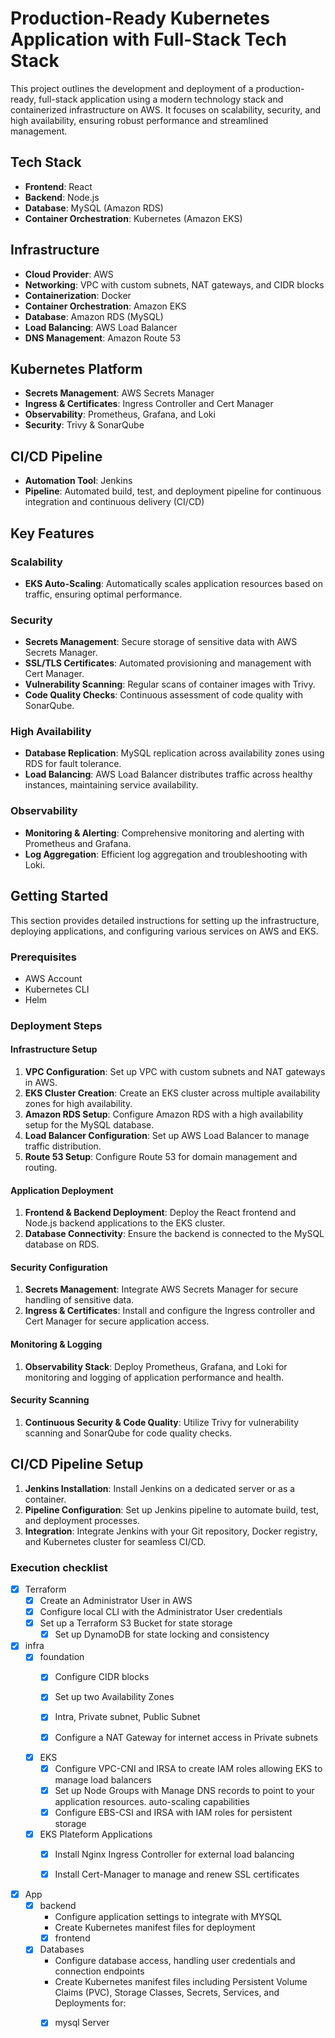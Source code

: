 # Production-Ready Kubernetes Application with Full-Stack Tech Stack

This project outlines the development and deployment of a production-ready, full-stack application using a modern technology stack and containerized infrastructure on AWS. It focuses on scalability, security, and high availability, ensuring robust performance and streamlined management.

## Tech Stack

- **Frontend**: React
- **Backend**: Node.js
- **Database**: MySQL (Amazon RDS)
- **Container Orchestration**: Kubernetes (Amazon EKS)

## Infrastructure

- **Cloud Provider**: AWS
- **Networking**: VPC with custom subnets, NAT gateways, and CIDR blocks
- **Containerization**: Docker
- **Container Orchestration**: Amazon EKS
- **Database**: Amazon RDS (MySQL)
- **Load Balancing**: AWS Load Balancer
- **DNS Management**: Amazon Route 53

## Kubernetes Platform

- **Secrets Management**: AWS Secrets Manager
- **Ingress & Certificates**: Ingress Controller and Cert Manager
- **Observability**: Prometheus, Grafana, and Loki
- **Security**: Trivy & SonarQube

## CI/CD Pipeline

- **Automation Tool**: Jenkins
- **Pipeline**: Automated build, test, and deployment pipeline for continuous integration and continuous delivery (CI/CD)

## Key Features

### Scalability

- **EKS Auto-Scaling**: Automatically scales application resources based on traffic, ensuring optimal performance.

### Security

- **Secrets Management**: Secure storage of sensitive data with AWS Secrets Manager.
- **SSL/TLS Certificates**: Automated provisioning and management with Cert Manager.
- **Vulnerability Scanning**: Regular scans of container images with Trivy.
- **Code Quality Checks**: Continuous assessment of code quality with SonarQube.

### High Availability

- **Database Replication**: MySQL replication across availability zones using RDS for fault tolerance.
- **Load Balancing**: AWS Load Balancer distributes traffic across healthy instances, maintaining service availability.

### Observability

- **Monitoring & Alerting**: Comprehensive monitoring and alerting with Prometheus and Grafana.
- **Log Aggregation**: Efficient log aggregation and troubleshooting with Loki.

## Getting Started

This section provides detailed instructions for setting up the infrastructure, deploying applications, and configuring various services on AWS and EKS.

### Prerequisites

- AWS Account
- Kubernetes CLI
- Helm

### Deployment Steps

#### Infrastructure Setup

1. **VPC Configuration**: Set up VPC with custom subnets and NAT gateways in AWS.
2. **EKS Cluster Creation**: Create an EKS cluster across multiple availability zones for high availability.
3. **Amazon RDS Setup**: Configure Amazon RDS with a high availability setup for the MySQL database.
4. **Load Balancer Configuration**: Set up AWS Load Balancer to manage traffic distribution.
5. **Route 53 Setup**: Configure Route 53 for domain management and routing.

#### Application Deployment

1. **Frontend & Backend Deployment**: Deploy the React frontend and Node.js backend applications to the EKS cluster.
2. **Database Connectivity**: Ensure the backend is connected to the MySQL database on RDS.

#### Security Configuration

1. **Secrets Management**: Integrate AWS Secrets Manager for secure handling of sensitive data.
2. **Ingress & Certificates**: Install and configure the Ingress controller and Cert Manager for secure application access.

#### Monitoring & Logging

1. **Observability Stack**: Deploy Prometheus, Grafana, and Loki for monitoring and logging of application performance and health.

#### Security Scanning

1. **Continuous Security & Code Quality**: Utilize Trivy for vulnerability scanning and SonarQube for code quality checks.

## CI/CD Pipeline Setup

1. **Jenkins Installation**: Install Jenkins on a dedicated server or as a container.
2. **Pipeline Configuration**: Set up Jenkins pipeline to automate build, test, and deployment processes.
3. **Integration**: Integrate Jenkins with your Git repository, Docker registry, and Kubernetes cluster for seamless CI/CD.


### Execution checklist
- [x] Terraform
	- [x] Create an Administrator User in AWS
	- [x] Configure local CLI with the Administrator User credentials
	- [x] Set up a Terraform S3 Bucket for state storage
        - [x] Set up DynamoDB for state locking and consistency
- [x] infra
	- [x] foundation
		- [x] Configure CIDR blocks
		- [x] Set up two Availability Zones 
		- [x] Intra, Private subnet, Public Subnet
		- [x] Configure a NAT Gateway for internet access in Private subnets
       
		
	- [x] EKS
		- [x] Configure VPC-CNI and IRSA to create IAM roles allowing EKS to manage load balancers
		- [x] Set up Node Groups with Manage DNS records to point to your application resources.
	auto-scaling capabilities
		- [x] Configure EBS-CSI and IRSA with IAM roles for persistent storage
	- [x] EKS Plateform Applications
		- [x] Install Nginx Ingress Controller for external load balancing
		- [x] Install Cert-Manager to manage and renew SSL certificates
        
      
         

- [x] App	
	- [x] backend
	     - Configure application settings to integrate with MYSQL
	     - Create Kubernetes manifest files for deployment
        - [x] frontend
	- [x] Databases
	     - Configure database access, handling user credentials and connection endpoints
	     - Create Kubernetes manifest files including Persistent Volume Claims (PVC), Storage Classes, Secrets, Services, and Deployments for:
	  - [x] mysql Server
	 

 
